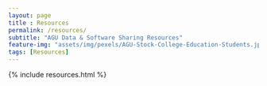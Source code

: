 ```yaml
--- 
layout: page
title : Resources 
permalink: /resources/
subtitle: "AGU Data & Software Sharing Resources" 
feature-img: "assets/img/pexels/AGU-Stock-College-Education-Students.jpg"
tags: [Resources]
---
```


{% include resources.html %}

